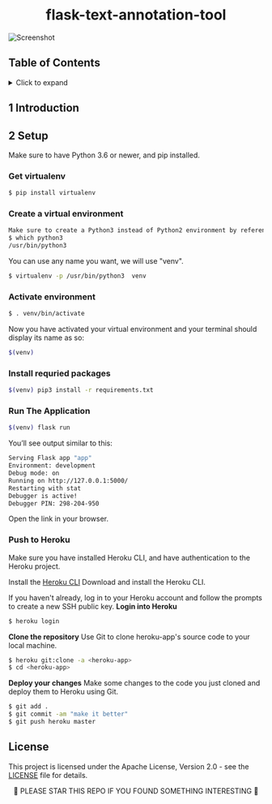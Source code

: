 <h1 align="center">
flask-text-annotation-tool
</h1>

<img src="https://user-images.githubusercontent.com/9976294/69736852-347b8e80-112b-11ea-83ac-86896df31a09.png" alt="Screenshot" align="center"/>

## Table of Contents
<!-- ⛔️ MD-MAGIC-EXAMPLE:START (TOC:collapse=true&collapseText=Click to expand) -->
<details>
<summary>Click to expand</summary>

1. [Introduction](#1-introduction)
2. [Setup](#3-setup)
3. [Authors](#4-authors)
4. [License](#5-license)
5. [References](#6-references)

</details>
<!-- ⛔️ MD-MAGIC-EXAMPLE:END -->

## 1 Introduction

## 2 Setup

Make sure to have Python 3.6 or newer, and pip installed.

### Get virtualenv

```bash
$ pip install virtualenv
```

### Create a virtual environment

```bash
Make sure to create a Python3 instead of Python2 environment by referencing its binaries.
$ which python3
/usr/bin/python3
```

You can use any name you want, we will use "venv".
```bash
$ virtualenv -p /usr/bin/python3  venv
```

### Activate environment

```bash
$ . venv/bin/activate
```

Now you have activated your virtual environment and your terminal should display its name as so:
```bash
$(venv)
```

### Install requried packages
```bash
$(venv) pip3 install -r requirements.txt  
```

### Run The Application

```bash
$(venv) flask run
```

You’ll see output similar to this:

```bash
Serving Flask app "app"
Environment: development
Debug mode: on
Running on http://127.0.0.1:5000/
Restarting with stat
Debugger is active!
Debugger PIN: 298-204-950
```

Open the link in your browser.

### Push to Heroku
Make sure you have installed Heroku CLI, and have authentication to the Heroku project.

Install the [Heroku CLI](https://devcenter.heroku.com/articles/heroku-command-line)
Download and install the Heroku CLI.

If you haven't already, log in to your Heroku account and follow the prompts to create a new SSH public key.
**Login into Heroku**
```bash
$ heroku login
```

**Clone the repository**
Use Git to clone heroku-app's source code to your local machine.


```bash
$ heroku git:clone -a <heroku-app>
$ cd <heroku-app>
```

**Deploy your changes**
Make some changes to the code you just cloned and deploy them to Heroku using Git.

```bash
$ git add .
$ git commit -am "make it better"
$ git push heroku master
```

## License
This project is licensed under the Apache License, Version 2.0 - see the [LICENSE](LICENSE) file for details.

<p align="center">
🌟 PLEASE STAR THIS REPO IF YOU FOUND SOMETHING INTERESTING 🌟
</p>
